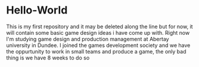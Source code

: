 # Hello-World
This is my first repository and it may be deleted along the line but for now, it will contain some basic game design ideas i have come up with.
Right now I'm studying game design and production management at Abertay university in Dundee.
I joined the games development society and we have the oppurtunity to work in small teams and produce a game, the only bad thing is we have 8 weeks to do so
